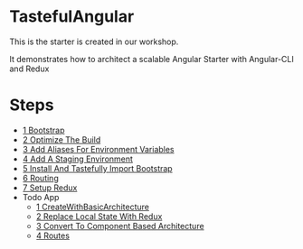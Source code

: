 # TastefulAngular

This is the starter is created in our workshop.

It demonstrates how to architect a scalable Angular Starter with Angular-CLI and Redux

# Steps

- [1 Bootstrap](./steps/1.Bootstrap.md)
- [2 Optimize The Build](./steps/2.OptimizeTheBuild.md)
- [3 Add Aliases For Environment Variables](./steps/3.AddAliasesForEnvironmentVariables.md)
- [4 Add A Staging Environment](./steps/4.AddAStagingEnvironment.md)
- [5 Install And Tastefully Import Bootstrap](./steps/5.InstallAndTastefullyImportBootstrap)
- [6 Routing](./steps/6.Routing.md)
- [7 Setup Redux](./steps/7.SetupRedux)
- Todo App
    - [1 CreateWithBasicArchitecture](./steps/todo-app/1.CreateWithBasicArchitecture.md)
    - [2 Replace Local State With Redux](./steps/todo-app/2.ReplaceLocalStateWithRedux.md)
    - [3 Convert To Component Based Architecture](./steps/todo-app/3.ConvertToComponentBasedArchitecture.md)
    - [4 Routes](./steps/4.Routes.md)
